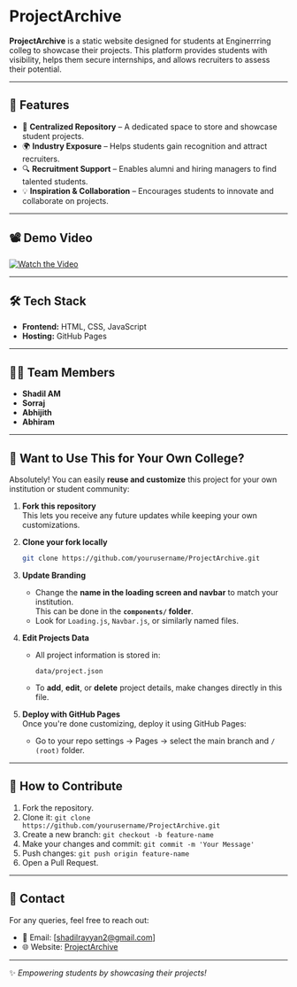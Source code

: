 # ProjectArchive

**ProjectArchive** is a static website designed for students at  Enginerrring colleg to showcase their projects. This platform provides students with visibility, helps them secure internships, and allows recruiters to assess their potential.

---

## 🚀 Features
- 📌 **Centralized Repository** – A dedicated space to store and showcase student projects.
- 🌍 **Industry Exposure** – Helps students gain recognition and attract recruiters.
- 🔍 **Recruitment Support** – Enables alumni and hiring managers to find talented students.
- 💡 **Inspiration & Collaboration** – Encourages students to innovate and collaborate on projects.

---

## 📽️ Demo Video
[![Watch the Video](https://img.youtube.com/vi/YOUR_VIDEO_ID/maxresdefault.jpg)](https://codecompasss.github.io/project_archive/public/video/demowebsitevideo.mp4)

---

## 🛠️ Tech Stack
- **Frontend:** HTML, CSS, JavaScript
- **Hosting:** GitHub Pages

---

## 👨‍💻 Team Members
- **Shadil AM**  
- **Sorraj**  
- **Abhijith**  
- **Abhiram**

---

## 🏫 Want to Use This for Your Own College?

Absolutely! You can easily **reuse and customize** this project for your own institution or student community:

1. **Fork this repository**  
   This lets you receive any future updates while keeping your own customizations.

2. **Clone your fork locally**  
   ```bash
   git clone https://github.com/yourusername/ProjectArchive.git
   ```

3. **Update Branding**  
   - Change the **name in the loading screen and navbar** to match your institution.  
     This can be done in the **`components/` folder**.
   - Look for `Loading.js`, `Navbar.js`, or similarly named files.

4. **Edit Projects Data**  
   - All project information is stored in:  
     ```
     data/project.json
     ```
   - To **add**, **edit**, or **delete** project details, make changes directly in this file.

5. **Deploy with GitHub Pages**  
   Once you're done customizing, deploy it using GitHub Pages:
   - Go to your repo settings → Pages → select the main branch and `/ (root)` folder.

---

## 📜 How to Contribute
1. Fork the repository.
2. Clone it: `git clone https://github.com/yourusername/ProjectArchive.git`
3. Create a new branch: `git checkout -b feature-name`
4. Make your changes and commit: `git commit -m 'Your Message'`
5. Push changes: `git push origin feature-name`
6. Open a Pull Request.

---

## 📩 Contact
For any queries, feel free to reach out:  
- 📧 Email: [shadilrayyan2@gmail.com]  
- 🌐 Website: [ProjectArchive](https://codecompasss.github.io/project_archive/)

---

✨ *Empowering students by showcasing their projects!*  

